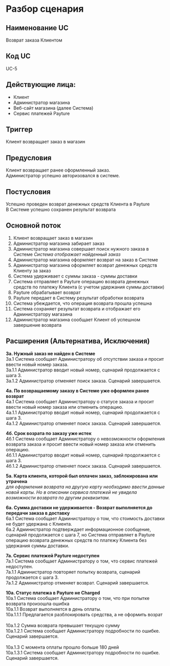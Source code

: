 # Разбор сценария

## Наименование UC
Возврат заказа Клиентом

## Код UC
UC-5

## Действующие лица:
* Клиент
* Администратор магазина
* Веб-сайт магазина (далее Система)
* Сервис платежей Payture 

## Триггер
Клиент возвращает заказ в магазин

## Предусловия
Клиент возвращает ранее оформленный заказ. 
<br>Администратор успешно авторизовался в системе.

## Постусловия
Успешно проведен возврат денежных средств Клиента в Payture
<br>В Системе успешно сохранен результат возврата

## Основной поток
1. Клиент возвращает заказ в магазин
2. Администратор магазина забирает заказ
3. Администратор магазина совершает поиск нужного заказа в Системе
*Система отображает найденный заказ*
4. Администратор магазина оформляет возврат на заказ в Системе
5. Администратор магазина оформляет возврат денежных средств Клиенту за заказ
6. Система удерживает с суммы заказа - суммы доставки
7. Система отправляет в Payture операцию возврата денежных средств по платежу Клиента (с учетом удержания суммы доставки)
8. Payture обрабатывает возврат
9. Payture передает в Систему результат обработки возврата
10. Система убеждается, что операция возврата прошла успешна
11. Система сохраняет результат возврата и отображает его Администратору магазина
12. Администратор магазина сообщает Клиент об успешном завершение возврата

## Расширения (Альтернатива, Исключения)
**3а. Нужный заказ не найден в Системе**
<br>3а.1 Система сообщает Администратору об отсутствии заказа и просит ввести новый номер заказа.
<br>3а.1.1 Администратор вводит новый номер, сценарий продолжается с шага 3.
<br>3а.1.2 Администратор отменяет поиск заказа. Сценарий завершается.

**4а. По возвращаемому заказу в Системе уже оформлен ранее возврат**
<br>4а.1 Система сообщает Администратору о статусе заказа и просит ввести новый номер заказа или отменить операцию.
<br>4а.1.1 Администратор вводит новый номер, сценарий продолжается с шага 3.
<br>4а.1.2 Администратор отменяет поиск заказа. Сценарий завершается.

**4б. Срок возрата по заказу уже истек**
<br>4б.1 Система сообщает Администратору о невозможности оформления возврата заказа и просит ввести новый номер заказа или отменить операцию.
<br>4б.1.1 Администратор вводит новый номер, сценарий продолжается с шага 3.
<br>4б.1.2 Администратор отменяет поиск заказа. Сценарий завершается.

**5а. Карта клиента, которой был оплачен заказ, заблокирована или утрачена**
<br>*для оформления возврата на другую карту необходимо ввести данные новой карты. Но в описании сервиса платежей не увидела возможности возврата по другим реквизитам.*

**6а. Сумма доставки не удерживается - Возврат выполняется до передачи заказа в доставку**
<br>6а.1 Система сообщает Администратору о том, что стоимость доставки не будет удержана с Клиента.
<br>6а.2 Администратор подтверждает информационное сообщение, сценарий продолжается с шага 7, но Система отправляет в Payture операцию возврата денежных средств по платежу Клиента без удержания суммы доставки.

**7а. Сервис платежей Payture недоступен**
<br>7а.1 Система сообщает Администратору о том, что сервис платежей недоступен. 
<br>7а.1.1 Администратор повторяет попытку возврата, сценарий продолжается с шага 3.
<br>7а.1.2 Администратор отменяет возврат. Сценарий завершается.

**10а. Статус платежа в Payture **не** Charged**
<br>10а.1 Система сообщает Администратору о том, что при попытке возврата произошла ошибка
<br>10а.1.1 Возврат выполняется в день оплаты. 
<br>10а.1.1.1 Предлагается разблокировать средства, а не оформить возрат
<br><br>10а.1.2 Сумма возврата превышает текущую сумму
<br>10а.1.2.1 Система сообщает Администратору подробности по ошибке. Сценарий завершается.
<br><br>10а.1.3 С момента оплаты прошло больше 180 дней
<br>10а.1.3.1 Система сообщает Администратору подробности по ошибке. Сценарий завершается.

